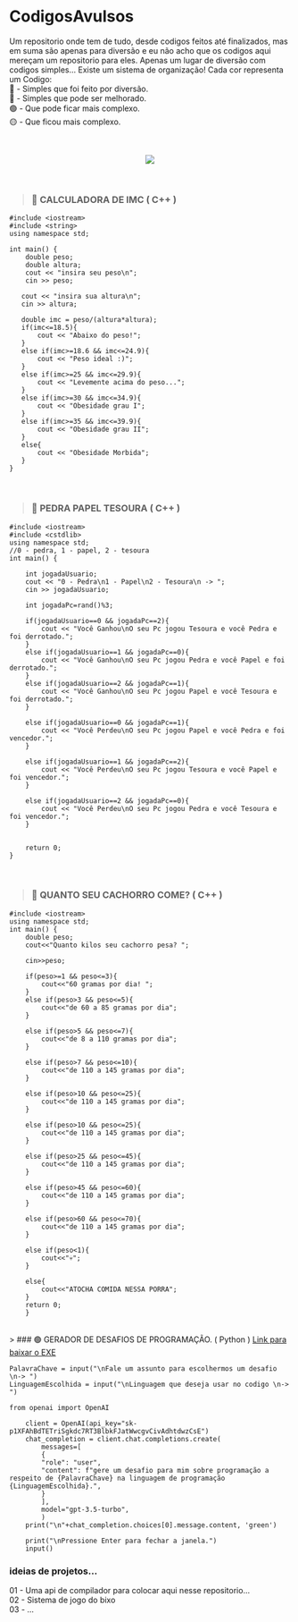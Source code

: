 

# CodigosAvulsos

    
Um repositorio onde tem de tudo, desde codigos feitos até finalizados, mas em suma são apenas para diversão e eu não acho que os codigos aqui mereçam um repositorio para eles. Apenas um lugar de diversão com codigos simples...
 Existe um sistema de organização! Cada cor representa um Codigo: <br>
 🔴 -  Simples que foi feito por diversão.<br>
 🔵 -  Simples que pode ser melhorado.<br>
 🟢 -  Que pode ficar mais complexo.<br>
 🟡 -  Que ficou mais complexo.

<br>

<p align="center">
 <img src="https://media0.giphy.com/media/3knKct3fGqxhK/giphy.gif?cid=ecf05e47w498vsbsvlk5z3op5n5mw09as6hildd9cd31k769&ep=v1_gifs_search&rid=giphy.gif&ct=g">
</p>


</div>

<br>

> ### 🔴 CALCULADORA DE IMC ( C++ )


    #include <iostream>
    #include <string>
    using namespace std;
    
    int main() {
        double peso;
        double altura;
        cout << "insira seu peso\n";
        cin >> peso;
       
       cout << "insira sua altura\n";
       cin >> altura;
       
       double imc = peso/(altura*altura);
       if(imc<=18.5){
           cout << "Abaixo do peso!";
       }
       else if(imc>=18.6 && imc<=24.9){
           cout << "Peso ideal :)";
       }
       else if(imc>=25 && imc<=29.9){
           cout << "Levemente acima do peso...";
       }
       else if(imc>=30 && imc<=34.9){
           cout << "Obesidade grau I";
       }
       else if(imc>=35 && imc<=39.9){
           cout << "Obesidade grau II";
       }
       else{
           cout << "Obesidade Morbida";
       }
    }
    
<br>

> ### 🔴 PEDRA PAPEL TESOURA ( C++ )
    
    #include <iostream>
    #include <cstdlib>
    using namespace std;
    //0 - pedra, 1 - papel, 2 - tesoura
    int main() {
        
        int jogadaUsuario;
        cout << "0 - Pedra\n1 - Papel\n2 - Tesoura\n -> ";
        cin >> jogadaUsuario;
        
        int jogadaPc=rand()%3;
        
        if(jogadaUsuario==0 && jogadaPc==2){
            cout << "Você Ganhou\nO seu Pc jogou Tesoura e você Pedra e foi derrotado.";
        }
        else if(jogadaUsuario==1 && jogadaPc==0){
            cout << "Você Ganhou\nO seu Pc jogou Pedra e você Papel e foi derrotado.";
        }
        else if(jogadaUsuario==2 && jogadaPc==1){
            cout << "Você Ganhou\nO seu Pc jogou Papel e você Tesoura e foi derrotado.";
        }
        
        else if(jogadaUsuario==0 && jogadaPc==1){
            cout << "Você Perdeu\nO seu Pc jogou Papel e você Pedra e foi vencedor.";
        }
        
        else if(jogadaUsuario==1 && jogadaPc==2){
            cout << "Você Perdeu\nO seu Pc jogou Tesoura e você Papel e foi vencedor.";
        }
        
        else if(jogadaUsuario==2 && jogadaPc==0){
            cout << "Você Perdeu\nO seu Pc jogou Pedra e você Tesoura e foi vencedor.";
        }
        
    
        return 0;
    }
<br>

> ### 🔵 QUANTO SEU CACHORRO COME? ( C++ )
    #include <iostream>
    using namespace std;
    int main() {
        double peso; 
        cout<<"Quanto kilos seu cachorro pesa? "; 
          
        cin>>peso;
           
        if(peso>=1 && peso<=3){
            cout<<"60 gramas por dia! ";
        }
        else if(peso>3 && peso<=5){
            cout<<"de 60 a 85 gramas por dia";
        }
           
        else if(peso>5 && peso<=7){
            cout<<"de 8 a 110 gramas por dia";
        }
           
        else if(peso>7 && peso<=10){
            cout<<"de 110 a 145 gramas por dia";
        }
           
        else if(peso>10 && peso<=25){
            cout<<"de 110 a 145 gramas por dia";
        }
           
        else if(peso>10 && peso<=25){
            cout<<"de 110 a 145 gramas por dia";
        }
           
        else if(peso>25 && peso<=45){
            cout<<"de 110 a 145 gramas por dia";
        }
           
        else if(peso>45 && peso<=60){
            cout<<"de 110 a 145 gramas por dia";
        }
           
        else if(peso>60 && peso<=70){
            cout<<"de 110 a 145 gramas por dia";
        }
        
        else if(peso<1){
            cout<<"💀";
        }
           
        else{
            cout<<"ATOCHA COMIDA NESSA PORRA";
        }
        return 0;
        }          

<br>
> ### 🟢 GERADOR DE DESAFIOS DE PROGRAMAÇÃO. ( Python )
<a href="https://drive.google.com/file/d/1FLr83BjWxXjLASorpoYgiLaFdgefc3zR/view?usp=drive_link">Link para baixar o EXE</a>
         
    PalavraChave = input("\nFale um assunto para escolhermos um desafio \n-> ")
    LinguagemEscolhida = input("\nLinguagem que deseja usar no codigo \n-> ")
        
    from openai import OpenAI
        
        client = OpenAI(api_key="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")
        chat_completion = client.chat.completions.create(
            messages=[
            {
            "role": "user",
            "content": f"gere um desafio para mim sobre programação a respeito de {PalavraChave} na linguagem de programação {LinguagemEscolhida}.",
            }
            ],
            model="gpt-3.5-turbo",
            )
        print("\n"+chat_completion.choices[0].message.content, 'green')
        
        print("\nPressione Enter para fechar a janela.")
        input()
             

  ### ideias de projetos...
  01 - Uma api de compilador para colocar aqui nesse repositorio... <br>
  02 - Sistema de jogo do bixo <br>
  03 - ... <br>
